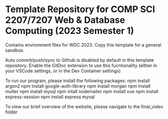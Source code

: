 # Template Repository for COMP SCI 2207/7207 Web & Database Computing (2023 Semester 1)

Contains environment files for WDC 2023. Copy this template for a general sandbox.

Auto commit/push/sync to Github is disabled by default in this template repository.
Enable the GitDoc extension to use this fucntionality (either in your VSCode settings, or in the Dev Container settings)

To run our program, please install the following packages:
    npm install argon2
    npm install google-auth-library
    npm install morgan
    npm install multer
    npm install mysql
    npm intall nodemailer
    npm install vue
    npm install express-session
    npm install express mysql

To view our brief overview of the website, please navigate to the final_video folder